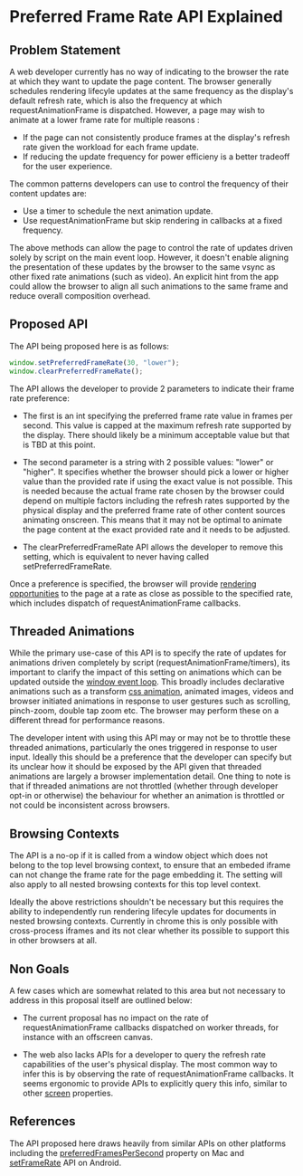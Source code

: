 # Preferred Frame Rate API Explained

## Problem Statement
A web developer currently has no way of indicating to the browser the rate at which they want to update the page content. The browser generally schedules rendering lifecyle updates at the same frequency as the display's default refresh rate, which is also the frequency at which requestAnimationFrame is dispatched. However, a page may wish to animate at a lower frame rate for multiple reasons : 

* If the page can not consistently produce frames at the display's refresh rate given the workload for each frame update.
* If reducing the update frequency for power efficieny is a better tradeoff for the user experience.

The common patterns developers can use to control the frequency of their content updates are:

* Use a timer to schedule the next animation update.
* Use requestAnimationFrame but skip rendering in callbacks at a fixed frequency.

The above methods can allow the page to control the rate of updates driven solely by script on the main event loop. However, it doesn't enable aligning the presentation of these updates by the browser to the same vsync as other fixed rate animations (such as video). An explicit hint from the app could allow the browser to align all such animations to the same frame and reduce overall composition overhead.

## Proposed API
The API being proposed here is as follows:

```javascript
window.setPreferredFrameRate(30, "lower");
window.clearPreferredFrameRate();
```

The API allows the developer to provide 2 parameters to indicate their frame rate preference:

* The first is an int specifying the preferred frame rate value in frames per second. This value is capped at the maximum refresh rate supported by the display. There should likely be a minimum acceptable value but that is TBD at this point.

* The second parameter is a string with 2 possible values: "lower" or "higher". It specifies whether the browser should pick a lower or higher value than the provided rate if using the exact value is not possible. This is needed because the actual frame rate chosen by the browser could depend on multiple factors including the refresh rates supported by the physical display and the preferred frame rate of other content sources animating onscreen. This means that it may not be optimal to animate the page content at the exact provided rate and it needs to be adjusted.

* The clearPreferredFrameRate API allows the developer to remove this setting, which is equivalent to never having called setPreferredFrameRate.

Once a preference is specified, the browser will provide [rendering opportunities](https://html.spec.whatwg.org/multipage/webappapis.html#rendering-opportunity) to the page at a rate as close as possible to the specified rate, which includes dispatch of requestAnimationFrame callbacks.

## Threaded Animations
While the primary use-case of this API is to specify the rate of updates for animations driven completely by script (requestAnimationFrame/timers), its important to clarify the impact of this setting on animations which can be updated outside the [window event loop](https://html.spec.whatwg.org/multipage/webappapis.html#concept-agent-event-loop). This broadly includes declarative animations such as a transform [css animation](https://developer.mozilla.org/en-US/docs/Web/CSS/CSS_Animations), animated images, videos and browser initiated animations in response to user gestures such as scrolling, pinch-zoom, double tap zoom etc. The browser may perform these on a different thread for performance reasons.

The developer intent with using this API may or may not be to throttle these threaded animations, particularly the ones triggered in response to user input. Ideally this should be a preference that the developer can specify but its unclear how it should be exposed by the API given that threaded animations are largely a browser implementation detail. One thing to note is that if threaded animations are not throttled (whether through developer opt-in or otherwise) the behaviour for whether an animation is throttled or not could be inconsistent across browsers.

## Browsing Contexts
The API is a no-op if it is called from a window object which does not belong to the top level browsing context, to ensure that an embeded iframe can not change the frame rate for the page embedding it. The setting will also apply to all nested browsing contexts for this top level context.

Ideally the above restrictions shouldn't be necessary but this requires the ability to independently run rendering lifecyle updates for documents in nested browsing contexts. Currently in chrome this is only possible with cross-process iframes and its not clear whether its possible to support this in other browsers at all.

## Non Goals
A few cases which are somewhat related to this area but not necessary to address in this proposal itself are outlined below:

* The current proposal has no impact on the rate of requestAnimationFrame callbacks dispatched on worker threads, for instance with an offscreen canvas.

* The web also lacks APIs for a developer to query the refresh rate capabilities of the user's physical display. The most common way to infer this is by observing the rate of requestAnimationFrame callbacks. It seems ergonomic to provide APIs to explicitly query this info, similar to other [screen](https://developer.mozilla.org/en-US/docs/Web/API/Window/screen) properties.

## References
The API proposed here draws heavily from similar APIs on other platforms including the [preferredFramesPerSecond](https://developer.apple.com/documentation/quartzcore/cadisplaylink/1648421-preferredframespersecond) property on Mac and [setFrameRate](https://developer.android.com/ndk/reference/group/a-native-window#anativewindow_setframerate) API on Android.
